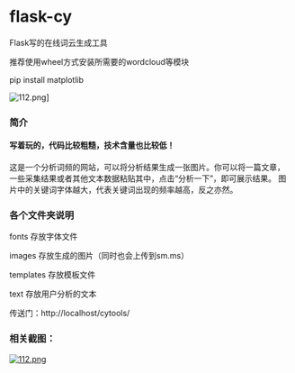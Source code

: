 # flask-cy
Flask写的在线词云生成工具

推荐使用wheel方式安装所需要的wordcloud等模块

pip install matplotlib


![112.png](https://i.loli.net/2019/07/18/5d2fda1fab42189708.png)]
### 简介
#### 写着玩的，代码比较粗糙，技术含量也比较低！

这是一个分析词频的网站，可以将分析结果生成一张图片。你可以将一篇文章，
一些采集结果或者其他文本数据粘贴其中，点击“分析一下”，即可展示结果。
图片中的关键词字体越大，代表关键词出现的频率越高，反之亦然。

### 各个文件夹说明
fonts 存放字体文件

images 存放生成的图片（同时也会上传到sm.ms）

templates 存放模板文件

text 存放用户分析的文本


传送门：http://localhost/cytools/


### 相关截图：
[![112.png](https://i.loli.net/2019/07/17/5d2ef71da938694339.png)](https://i.loli.net/2019/07/17/5d2ef71da938694339.png)


